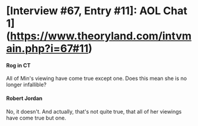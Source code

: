 # [Interview #67, Entry #11]: AOL Chat 1](https://www.theoryland.com/intvmain.php?i=67#11)

#### Rog in CT

All of Min's viewing have come true except one. Does this mean she is no longer infallible?

#### Robert Jordan

No, it doesn't. And actually, that's not quite true, that all of her viewings have come true but one.

